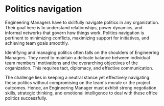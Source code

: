# Politics navigation

Engineering Managers have to skillfully navigate politics in any organization. Their goal here is to understand relationships, power dynamics, and informal networks that govern how things work. Politics navigation is pertinent to minimizing conflicts, maximizing support for initiatives, and achieving team goals smoothly.

Identifying and managing politics often falls on the shoulders of Engineering Managers. They need to maintain a delicate balance between individual team members' motivations and the overarching objectives of the organization. This requires tact, diplomacy, and effective communication.

The challenge lies in keeping a neutral stance yet effectively navigating these politics without compromising on the team's morale or the project outcomes. Hence, an Engineering Manager must exhibit strong negotiation skills, strategic thinking, and emotional intelligence to deal with these office politics successfully.